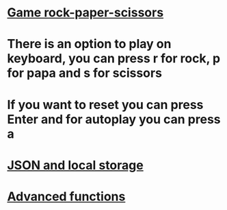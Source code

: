 # [Game rock-paper-scissors](https://jakubtabor.github.io/Game_rock_paper_scisors_JavaScript/)
# There is an option to play on keyboard, you can press r for rock, p for papa and s for scissors
# If you want to reset you can press Enter and for autoplay you can press a

# [JSON and local storage](https://github.com/JakubTabor/Game_rock_paper_scisors_JavaScript/blob/rock-paper-scissors/Description/JSON_and_local_storage)

# [Advanced functions](https://github.com/JakubTabor/Game_rock_paper_scisors_JavaScript/blob/rock-paper-scissors/Description/Advanced_functions)
